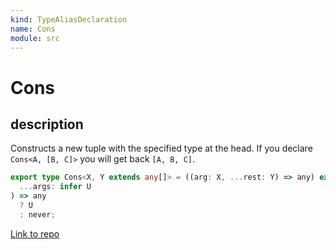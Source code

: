 ```yaml
---
kind: TypeAliasDeclaration
name: Cons
module: src
---
```


# Cons

## description

Constructs a new tuple with the specified type at the head.
If you declare `Cons<A, [B, C]>` you will get back `[A, B, C]`.

```ts
export type Cons<X, Y extends any[]> = ((arg: X, ...rest: Y) => any) extends (
  ...args: infer U
) => any
  ? U
  : never;
```

[Link to repo](https://github.com/ReactiveX/rxjs/blob/master/src/internal/types.ts#L212-L215)
